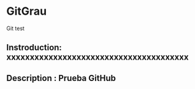 # GitGrau
Git test
## Instroduction: xxxxxxxxxxxxxxxxxxxxxxxxxxxxxxxxxxxxxxx
## Description : Prueba GitHub

